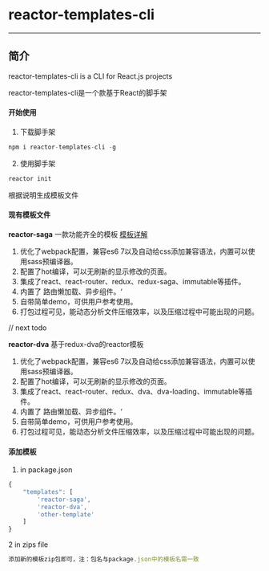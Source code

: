 # reactor-templates-cli

------------

## 简介 ##
reactor-templates-cli is a CLI for React.js projects

reactor-templates-cli是一个款基于React的脚手架

#### 开始使用
1. 下载脚手架
```javascript
npm i reactor-templates-cli -g
```
2. 使用脚手架
```javascript
reactor init
```
根据说明生成模板文件

#### 现有模板文件
**reactor-saga** 一款功能齐全的模板 [模板详解](https://github.com/zzx0106/reactor-saga-template)
1. 优化了webpack配置，兼容es6 7以及自动给css添加兼容语法，内置可以使用sass预编译器。
2. 配置了hot编译，可以无刷新的显示修改的页面。
3. 集成了react、react-router、redux、redux-saga、immutable等插件。
4. 内置了 路由懒加载、异步组件。‘
5. 自带简单demo，可供用户参考使用。
6. 打包过程可见，能动态分析文件压缩效率，以及压缩过程中可能出现的问题。

// next todo

**reactor-dva**  基于redux-dva的reactor模板
1. 优化了webpack配置，兼容es6 7以及自动给css添加兼容语法，内置可以使用sass预编译器。
2. 配置了hot编译，可以无刷新的显示修改的页面。
3. 集成了react、react-router、redux、dva、dva-loading、immutable等插件。
4. 内置了 路由懒加载、异步组件。‘
5. 自带简单demo，可供用户参考使用。
6. 打包过程可见，能动态分析文件压缩效率，以及压缩过程中可能出现的问题。

#### 添加模板
1. in package.json
```javascript
{
	"templates": [
		'reactor-saga',
		'reactor-dva',
		'other-template'
	]
}
```
2 in zips file

```javascript
添加新的模板zip包即可，注：包名与package.json中的模板名需一致
```
